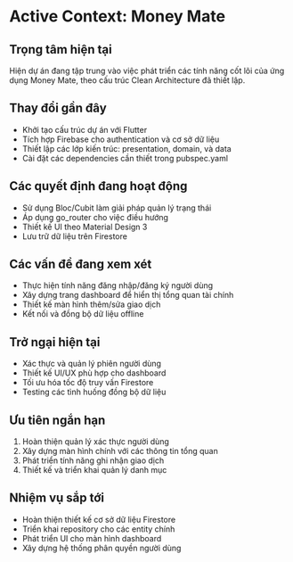 # Active Context: Money Mate

## Trọng tâm hiện tại
Hiện dự án đang tập trung vào việc phát triển các tính năng cốt lõi của ứng dụng Money Mate, theo cấu trúc Clean Architecture đã thiết lập.

## Thay đổi gần đây
- Khởi tạo cấu trúc dự án với Flutter
- Tích hợp Firebase cho authentication và cơ sở dữ liệu
- Thiết lập các lớp kiến trúc: presentation, domain, và data
- Cài đặt các dependencies cần thiết trong pubspec.yaml

## Các quyết định đang hoạt động
- Sử dụng Bloc/Cubit làm giải pháp quản lý trạng thái
- Áp dụng go_router cho việc điều hướng
- Thiết kế UI theo Material Design 3
- Lưu trữ dữ liệu trên Firestore

## Các vấn đề đang xem xét
- Thực hiện tính năng đăng nhập/đăng ký người dùng
- Xây dựng trang dashboard để hiển thị tổng quan tài chính
- Thiết kế màn hình thêm/sửa giao dịch
- Kết nối và đồng bộ dữ liệu offline

## Trở ngại hiện tại
- Xác thực và quản lý phiên người dùng
- Thiết kế UI/UX phù hợp cho dashboard
- Tối ưu hóa tốc độ truy vấn Firestore
- Testing các tình huống đồng bộ dữ liệu

## Ưu tiên ngắn hạn
1. Hoàn thiện quản lý xác thực người dùng
2. Xây dựng màn hình chính với các thông tin tổng quan
3. Phát triển tính năng ghi nhận giao dịch
4. Thiết kế và triển khai quản lý danh mục

## Nhiệm vụ sắp tới
- Hoàn thiện thiết kế cơ sở dữ liệu Firestore
- Triển khai repository cho các entity chính
- Phát triển UI cho màn hình dashboard
- Xây dựng hệ thống phân quyền người dùng 